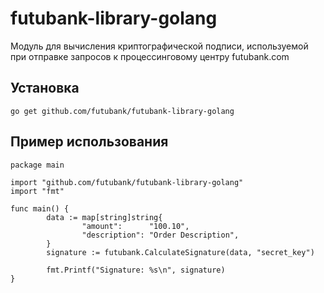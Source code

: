 # futubank-library-golang

Модуль для вычисления криптографической подписи, используемой при отправке запросов к процессинговому центру futubank.com

## Установка
    go get github.com/futubank/futubank-library-golang

## Пример использования
```golang
package main

import "github.com/futubank/futubank-library-golang"
import "fmt"

func main() {
        data := map[string]string{
                "amount":      "100.10",
                "description": "Order Description",
        }
        signature := futubank.CalculateSignature(data, "secret_key")

        fmt.Printf("Signature: %s\n", signature)
}
```

